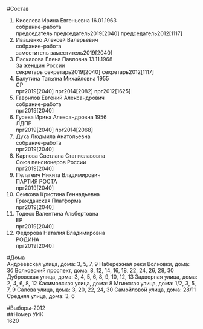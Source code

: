 #Состав  
1. Киселева Ирина Евгеньевна 16.01.1963  
    собрание-работа  
    председатель председатель2019[2040] председатель2012[1117]  
2. Иващенко Алексей Валерьевич  
    собрание-работа  
    заместитель заместитель2019[2040]  
3. Паскалова Елена Павловна 13.11.1968  
    За женщин России  
    секретарь секретарь2019[2040] секретарь2012[1117]  
4. Балутина Татьяна Михайловна 1955  
    СР  
    прг2019[2040] прг2014[2082] прг2012[1625]  
5. Гаврилов Евгений Александрович  
    собрание-работа  
    прг2019[2040]  
6. Гусева Ирина Александровна 1956  
    ЛДПР  
    прг2019[2040] прг2014[2068]  
7. Дука Людмила Анатольевна  
    собрание-работа  
    прг2019[2040]  
8. Карпова Светлана Станиславовна  
    Союз пенсионеров России  
    прг2019[2040]  
9. Пелагеич Никита Владимирович  
    ПАРТИЯ РОСТА  
    прг2019[2040]  
10. Семкова Кристина Геннадьевна  
    Гражданская Платформа  
    прг2019[2040]  
11. Тодеск Валентина Альбертовна  
    ЕР  
    прг2019[2040]  
12. Федорова Наталия Владимировна  
    РОДИНА  
    прг2019[2040]  
  
#Дома  
Андреевская улица, дома: 3, 5, 7, 9 Набережная реки Волковки, дома: 3б Волковский проспект, дома: 8, 12, 14, 16, 18, 22, 24, 26, 28, 30 Дубровская улица, дома: 3, 4, 5, 6, 8, 9, 10, 12, 13 Задворная улица, дома: 2, 4, 6, 8, 12 Касимовская улица, дома: 8 Мгинская улица, дома: 1/2, 3, 5, 7, 9 Салова улица, дома: 3, 20, 22, 24, 30 Самойловой улица, дома: 28/11 Средняя улица, дома: 3, 6  
  
#Выборы-2012  
##Номер УИК  
1620  
